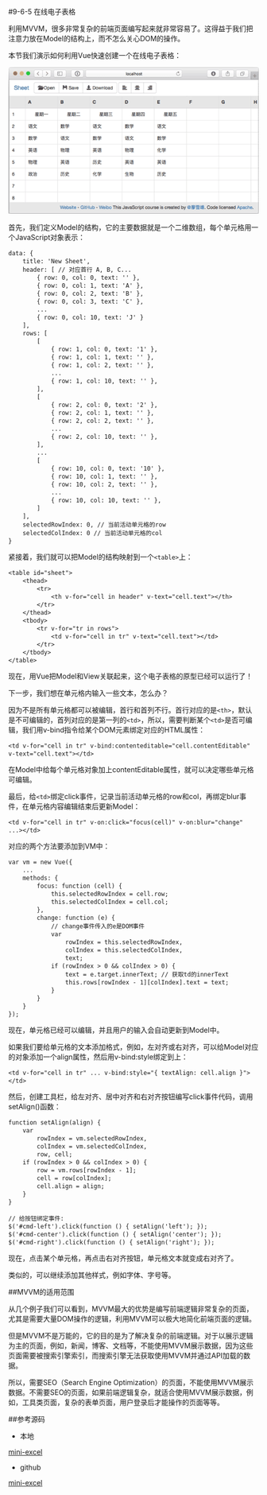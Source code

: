 #9-6-5 在线电子表格


利用MVVM，很多非常复杂的前端页面编写起来就非常容易了。这得益于我们把注意力放在Model的结构上，而不怎么关心DOM的操作。

本节我们演示如何利用Vue快速创建一个在线电子表格：

![mini-excel](../image/chapter9/9-6-6-5-1.jpg)

首先，我们定义Model的结构，它的主要数据就是一个二维数组，每个单元格用一个JavaScript对象表示：

	data: {
	    title: 'New Sheet',
	    header: [ // 对应首行 A, B, C...
	        { row: 0, col: 0, text: '' },
	        { row: 0, col: 1, text: 'A' },
	        { row: 0, col: 2, text: 'B' },
	        { row: 0, col: 3, text: 'C' },
	        ...
	        { row: 0, col: 10, text: 'J' }
	    ],
	    rows: [
	        [
	            { row: 1, col: 0, text: '1' },
	            { row: 1, col: 1, text: '' },
	            { row: 1, col: 2, text: '' },
	            ...
	            { row: 1, col: 10, text: '' },
	        ],
	        [
	            { row: 2, col: 0, text: '2' },
	            { row: 2, col: 1, text: '' },
	            { row: 2, col: 2, text: '' },
	            ...
	            { row: 2, col: 10, text: '' },
	        ],
	        ...
	        [
	            { row: 10, col: 0, text: '10' },
	            { row: 10, col: 1, text: '' },
	            { row: 10, col: 2, text: '' },
	            ...
	            { row: 10, col: 10, text: '' },
	        ]
	    ],
	    selectedRowIndex: 0, // 当前活动单元格的row
	    selectedColIndex: 0 // 当前活动单元格的col
	}
紧接着，我们就可以把Model的结构映射到一个`<table>`上：

	<table id="sheet">
	    <thead>
	        <tr>
	            <th v-for="cell in header" v-text="cell.text"></th>
	        </tr>
	    </thead>
	    <tbody>
	        <tr v-for="tr in rows">
	            <td v-for="cell in tr" v-text="cell.text"></td>
	        </tr>
	    </tbody>
	</table>
现在，用Vue把Model和View关联起来，这个电子表格的原型已经可以运行了！

下一步，我们想在单元格内输入一些文本，怎么办？

因为不是所有单元格都可以被编辑，首行和首列不行。首行对应的是`<th>`，默认是不可编辑的，首列对应的是第一列的`<td>`，所以，需要判断某个`<td>`是否可编辑，我们用v-bind指令给某个DOM元素绑定对应的HTML属性：

	<td v-for="cell in tr" v-bind:contenteditable="cell.contentEditable" v-text="cell.text"></td>
在Model中给每个单元格对象加上contentEditable属性，就可以决定哪些单元格可编辑。

最后，给`<td>`绑定click事件，记录当前活动单元格的row和col，再绑定blur事件，在单元格内容编辑结束后更新Model：

	<td v-for="cell in tr" v-on:click="focus(cell)" v-on:blur="change" ...></td>
对应的两个方法要添加到VM中：

	var vm = new Vue({
	    ...
	    methods: {
	        focus: function (cell) {
	            this.selectedRowIndex = cell.row;
	            this.selectedColIndex = cell.col;
	        },
	        change: function (e) {
	            // change事件传入的e是DOM事件
	            var
	                rowIndex = this.selectedRowIndex,
	                colIndex = this.selectedColIndex,
	                text;
	            if (rowIndex > 0 && colIndex > 0) {
	                text = e.target.innerText; // 获取td的innerText
	                this.rows[rowIndex - 1][colIndex].text = text;
	            }
	        }
	    }
	});
现在，单元格已经可以编辑，并且用户的输入会自动更新到Model中。

如果我们要给单元格的文本添加格式，例如，左对齐或右对齐，可以给Model对应的对象添加一个align属性，然后用v-bind:style绑定到<td>上：

	<td v-for="cell in tr" ... v-bind:style="{ textAlign: cell.align }"></td>
然后，创建工具栏，给左对齐、居中对齐和右对齐按钮编写click事件代码，调用setAlign()函数：

	function setAlign(align) {
	    var
	        rowIndex = vm.selectedRowIndex,
	        colIndex = vm.selectedColIndex,
	        row, cell;
	    if (rowIndex > 0 && colIndex > 0) {
	        row = vm.rows[rowIndex - 1];
	        cell = row[colIndex];
	        cell.align = align;
	    }
	}
	
	// 给按钮绑定事件:
	$('#cmd-left').click(function () { setAlign('left'); });
	$('#cmd-center').click(function () { setAlign('center'); });
	$('#cmd-right').click(function () { setAlign('right'); });
现在，点击某个单元格，再点击右对齐按钮，单元格文本就变成右对齐了。

类似的，可以继续添加其他样式，例如字体、字号等。

##MVVM的适用范围

从几个例子我们可以看到，MVVM最大的优势是编写前端逻辑非常复杂的页面，尤其是需要大量DOM操作的逻辑，利用MVVM可以极大地简化前端页面的逻辑。

但是MVVM不是万能的，它的目的是为了解决复杂的前端逻辑。对于以展示逻辑为主的页面，例如，新闻，博客、文档等，不能使用MVVM展示数据，因为这些页面需要被搜索引擎索引，而搜索引擎无法获取使用MVVM并通过API加载的数据。

所以，需要SEO（Search Engine Optimization）的页面，不能使用MVVM展示数据。不需要SEO的页面，如果前端逻辑复杂，就适合使用MVVM展示数据，例如，工具类页面，复杂的表单页面，用户登录后才能操作的页面等等。

##参考源码

- 本地

[mini-excel](../code/chapter9/9-6-6-5-mini-excel.7z)

- github


[mini-excel](https://github.com/michaelliao/learn-javascript/tree/master/samples/node/web/vue/mini-excel)